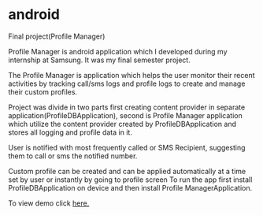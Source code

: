 # android
Final project(Profile Manager)

Profile Manager is android application which I developed during my internship at Samsung. It was my final semester project.

The Profile Manager is application which helps the user monitor their recent activities by tracking call/sms logs 
and profile logs to create and manage their custom profiles.

Project was divide in two parts first creating content provider in separate application(ProfileDBApplication), second is 
Profile Manager application which utilize the content provider created by ProfileDBApplication and stores all logging and 
profile data in it.

User is notified with most frequently called or SMS Recipient, suggesting them to call or sms the notified number.

Custom profile can be created and can be applied automatically at a time set by user or instantly by going to profile screen
To run the app first install ProfileDBApplication on device and then install Profile ManagerApplication.

To view demo click [here.](https://youtu.be/Js2qpMkvs3o)
